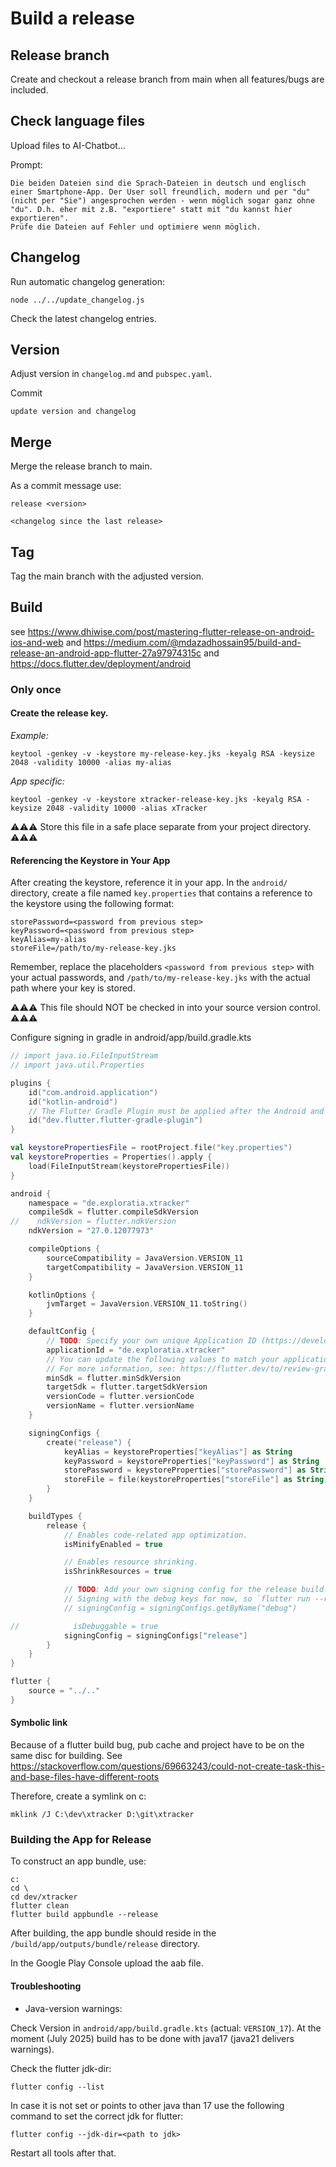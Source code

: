 # Build a release

## Release branch

Create and checkout a release branch from main when all features/bugs are included.

## Check language files

Upload files to AI-Chatbot...

Prompt:

````aiprompt
Die beiden Dateien sind die Sprach-Dateien in deutsch und englisch einer Smartphone-App. Der User soll freundlich, modern und per "du" (nicht per "Sie") angesprochen werden - wenn möglich sogar ganz ohne "du". D.h. eher mit z.B. "exportiere" statt mit "du kannst hier exportieren".
Prüfe die Dateien auf Fehler und optimiere wenn möglich.
````

## Changelog

Run automatic changelog generation:

```shell
node ../../update_changelog.js
```

Check the latest changelog entries.

## Version

Adjust version in `changelog.md` and `pubspec.yaml`.

Commit

````
update version and changelog
````

## Merge

Merge the release branch to main.

As a commit message use:

```
release <version>

<changelog since the last release>
```

## Tag

Tag the main branch with the adjusted version.

## Build

see https://www.dhiwise.com/post/mastering-flutter-release-on-android-ios-and-web
and https://medium.com/@mdazadhossain95/build-and-release-an-android-app-flutter-27a97974315c
and https://docs.flutter.dev/deployment/android

### Only once

#### Create the release key.

_Example:_

````shell
keytool -genkey -v -keystore my-release-key.jks -keyalg RSA -keysize 2048 -validity 10000 -alias my-alias
````

_App specific:_

````shell
keytool -genkey -v -keystore xtracker-release-key.jks -keyalg RSA -keysize 2048 -validity 10000 -alias xTracker
````

⚠⚠⚠ Store this file in a safe place separate from your project directory. ⚠⚠⚠

#### Referencing the Keystore in Your App

After creating the keystore, reference it in your app.
In the `android/` directory, create a file named `key.properties` that contains a reference to the keystore using the
following format:

````
storePassword=<password from previous step>
keyPassword=<password from previous step>
keyAlias=my-alias
storeFile=/path/to/my-release-key.jks
````

Remember, replace the placeholders `<password from previous step>` with your actual passwords,
and `/path/to/my-release-key.jks` with the actual path where your key is stored.

⚠⚠⚠ This file should NOT be checked in into your source version control. ⚠⚠⚠

Configure signing in gradle in android/app/build.gradle.kts

````kotlin
// import java.io.FileInputStream
// import java.util.Properties

plugins {
    id("com.android.application")
    id("kotlin-android")
    // The Flutter Gradle Plugin must be applied after the Android and Kotlin Gradle plugins.
    id("dev.flutter.flutter-gradle-plugin")
}

val keystorePropertiesFile = rootProject.file("key.properties")
val keystoreProperties = Properties().apply {
    load(FileInputStream(keystorePropertiesFile))
}

android {
    namespace = "de.exploratia.xtracker"
    compileSdk = flutter.compileSdkVersion
//    ndkVersion = flutter.ndkVersion
    ndkVersion = "27.0.12077973"

    compileOptions {
        sourceCompatibility = JavaVersion.VERSION_11
        targetCompatibility = JavaVersion.VERSION_11
    }

    kotlinOptions {
        jvmTarget = JavaVersion.VERSION_11.toString()
    }

    defaultConfig {
        // TODO: Specify your own unique Application ID (https://developer.android.com/studio/build/application-id.html).
        applicationId = "de.exploratia.xtracker"
        // You can update the following values to match your application needs.
        // For more information, see: https://flutter.dev/to/review-gradle-config.
        minSdk = flutter.minSdkVersion
        targetSdk = flutter.targetSdkVersion
        versionCode = flutter.versionCode
        versionName = flutter.versionName
    }

    signingConfigs {
        create("release") {
            keyAlias = keystoreProperties["keyAlias"] as String
            keyPassword = keystoreProperties["keyPassword"] as String
            storePassword = keystoreProperties["storePassword"] as String
            storeFile = file(keystoreProperties["storeFile"] as String)
        }
    }

    buildTypes {
        release {
            // Enables code-related app optimization.
            isMinifyEnabled = true

            // Enables resource shrinking.
            isShrinkResources = true

            // TODO: Add your own signing config for the release build.
            // Signing with the debug keys for now, so `flutter run --release` works.
            // signingConfig = signingConfigs.getByName("debug")

//            isDebuggable = true
            signingConfig = signingConfigs["release"]
        }
    }
}

flutter {
    source = "../.."
}
````

#### Symbolic link

Because of a flutter build bug, pub cache and project have to be on the same disc for building.
See https://stackoverflow.com/questions/69663243/could-not-create-task-this-and-base-files-have-different-roots

Therefore, create a symlink on c:

````shell
mklink /J C:\dev\xtracker D:\git\xtracker
````

### Building the App for Release

To construct an app bundle, use:

````shell
c:
cd \
cd dev/xtracker
flutter clean
flutter build appbundle --release
````

After building, the app bundle should reside in the `/build/app/outputs/bundle/release` directory.

In the Google Play Console upload the aab file.

#### Troubleshooting

- Java-version warnings:

Check Version in `android/app/build.gradle.kts` (actual: `VERSION_17`).
At the moment (July 2025) build has to be done with java17 (java21 delivers warnings).

Check the flutter jdk-dir:

````shell
flutter config --list
````

In case it is not set or points to other java than 17 use the following command to set the correct jdk for flutter:

````shell
flutter config --jdk-dir=<path to jdk>
````

Restart all tools after that.
